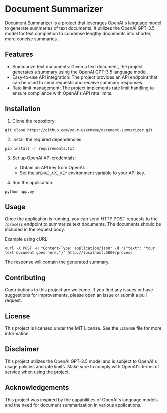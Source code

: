 
# Document Summarizer

Document Summarizer is a project that leverages OpenAI's language model to generate summaries of text documents. It utilizes the OpenAI GPT-3.5 model for text completion to condense lengthy documents into shorter, more concise summaries.

## Features

- Summarize text documents: Given a text document, the project generates a summary using the OpenAI GPT-3.5 language model.
- Easy-to-use API integration: The project provides an API endpoint that can be used to send requests and receive summary responses.
- Rate limit management: The project implements rate limit handling to ensure compliance with OpenAI's API rate limits.

## Installation

1. Clone the repository:

```
git clone https://github.com/your-username/document-summarizer.git
```

2. Install the required dependencies:

```
pip install -r requirements.txt
```

3. Set up OpenAI API credentials:
   - Obtain an API key from OpenAI.
   - Set the `OPENAI_API_KEY` environment variable to your API key.

4. Run the application:

```
python app.py
```

## Usage

Once the application is running, you can send HTTP POST requests to the `/process` endpoint to summarize text documents. The documents should be included in the request body.

Example using cURL:

```
curl -X POST -H "Content-Type: application/json" -d '{"text": "Your text document goes here."}' http://localhost:5000/process
```

The response will contain the generated summary.

## Contributing

Contributions to this project are welcome. If you find any issues or have suggestions for improvements, please open an issue or submit a pull request.

## License

This project is licensed under the MIT License. See the `LICENSE` file for more information.

## Disclaimer

This project utilizes the OpenAI GPT-3.5 model and is subject to OpenAI's usage policies and rate limits. Make sure to comply with OpenAI's terms of service when using the project.

## Acknowledgements

This project was inspired by the capabilities of OpenAI's language models and the need for document summarization in various applications.


